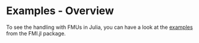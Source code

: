 # Examples - Overview

To see the handling with FMUs in Julia, you can have a look at the [examples](https://thummeto.github.io/FMI.jl/dev/examples/overview/) from the FMI.jl package.
